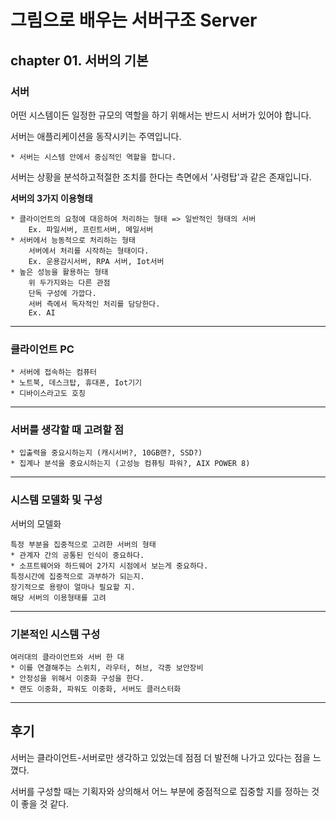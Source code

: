 # 그림으로 배우는 서버구조 Server

## chapter 01. 서버의 기본

### **서버**

어떤 시스템이든 일정한 규모의 역할을 하기 위해서는 반드시 서버가 있어야 합니다.

서버는 애플리케이션을 동작시키는 주역입니다.

    * 서버는 시스템 안에서 중심적인 역할을 합니다.

서버는 상황을 분석하고적절한 조치를 한다는 측면에서 '사령탑'과 같은 존재입니다.

**서버의 3가지 이용형태**

    * 클라이언트의 요청에 대응하여 처리하는 형태 => 일반적인 형태의 서버
        Ex. 파일서버, 프린트서버, 메일서버
    * 서버에서 능동적으로 처리하는 형태
        서버에서 처리를 시작하는 형태이다. 
        Ex. 운용감시서버, RPA 서버, Iot서버
    * 높은 성능을 활용하는 형태
        위 두가지와는 다른 관점
        단독 구성에 가깝다.
        서버 측에서 독자적인 처리를 담당한다.
        Ex. AI

---

### **클라이언트 PC**

    * 서버에 접속하는 컴퓨터
    * 노트북, 데스크탑, 휴대폰, Iot기기
    * 디바이스라고도 호칭

---

### **서버를 생각할 때 고려할 점**

    * 입출력을 중요시하는지 (캐시서버?, 10GB랜?, SSD?)
    * 집계나 분석을 중요시하는지 (고성능 컴퓨팅 파워?, AIX POWER 8)

---

### **시스템 모델화 및 구성**

서버의 모델화

    특정 부분을 집중적으로 고려한 서버의 형태
    * 관계자 간의 공통된 인식이 중요하다.
    * 소프트웨어와 하드웨어 2가지 시점에서 보는게 중요하다.
    특정시간에 집중적으로 과부하가 되는지.
    장기적으로 용량이 얼마나 필요할 지.
    해당 서버의 이용형태를 고려

---

### **기본적인 시스템 구성**

    여러대의 클라이언트와 서버 한 대
    * 이를 연결해주는 스위치, 라우터, 허브, 각종 보안장비
    * 안정성을 위해서 이중화 구성을 한다.
    * 랜도 이중화, 파워도 이중화, 서버도 클러스터화

-------

## 후기

서버는 클라이언트-서버로만 생각하고 있었는데 점점 더 발전해 나가고 있다는 점을 느꼈다.

서버를 구성할 때는 기획자와 상의해서 어느 부분에 중점적으로 집중할 지를 정하는 것이 좋을 것 같다.